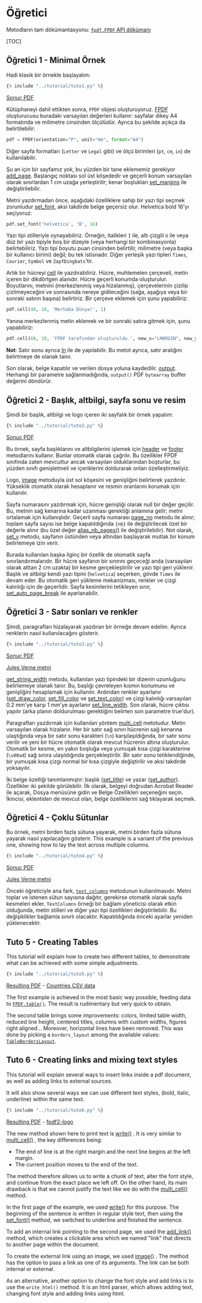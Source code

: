 # Öğretici

Metodların tam dökümantasyonu: [`fpdf.FPDF` API dökümanı](https://py-pdf.github.io/fpdf2/fpdf/fpdf.html#fpdf.fpdf.FPDF)

[TOC]

## Öğretici 1 - Minimal Örnek

Hadi klasik bir örnekle başlayalım:

```python
{% include "../tutorial/tuto1.py" %}
```

[Sonuç PDF](https://github.com/py-pdf/fpdf2/raw/master/tutorial/tuto1.pdf)

Kütüphaneyi dahil ettikten sonra, `FPDF` objesi oluşturuyoruz. 
[FPDF](fpdf/fpdf.html#fpdf.fpdf.FPDF) oluşturucusu buradaki varsayılan değerleri kullanır: 
sayfalar dikey A4 formatında ve milimetre cinsinden ölçülüdür.
Ayrıca bu şekilde açıkça da belirtilebilir:

```python
pdf = FPDF(orientation="P", unit="mm", format="A4")
```

Diğer sayfa formatları (`Letter` ve `Legal` gibi) ve ölçü birimleri (`pt`, `cm`, `in`) de 
kullanılabilir.

Şu an için bir sayfamız yok, bu yüzden bir tane eklememiz gerekiyor 
[add_page](fpdf/fpdf.html#fpdf.fpdf.FPDF.add_page). Başlangıç noktası sol üst köşededir ve
geçerli konum varsayılan olarak sınırlardan 1 cm uzağa yerleştirilir; kenar boşlukları
[set_margins](fpdf/fpdf.html#fpdf.fpdf.FPDF.set_margins) ile değiştirilebilir.

Metni yazdırmadan önce, aşağıdaki özelliklere sahip bir yazı tipi seçmek zorunludur 
[set_font](fpdf/fpdf.html#fpdf.fpdf.FPDF.set_font), aksi takdirde belge geçersiz olur.
Helvetica bold 16'yı seçiyoruz:

```python
pdf.set_font('helvetica', 'B', 16)
```

Yazı tipi stilleriyle oynayabiliriz. Örneğin, italikleri `I` ile, altı çizgili `U` ile 
veya düz bir yazı tipiyle boş bir dizeyle (veya herhangi bir kombinasyonla) belirtebiliriz. 
Yazı tipi boyutu puan cinsinden belirtilir, milimetre (veya başka bir kullanıcı birimi) 
değil; bu tek istisnadır. Diğer yerleşik yazı tipleri `Times`, `Courier`, `Symbol` ve `ZapfDingbats`'tir.

Artık bir hücreyi [cell](fpdf/fpdf.html#fpdf.fpdf.FPDF.cell) ile yazdırabiliriz. Hücre,
muhtemelen çerçeveli, metin içeren bir dikdörtgen alanıdır. Hücre geçerli konumda
oluşturulur. Boyutlarını, metnini (merkezlenmiş veya hizalanmış), çerçevelerinin çizilip
çizilmeyeceğini ve sonrasında nereye gidileceğini (sağa, aşağıya veya bir sonraki satırın başına) belirtiriz. 
Bir çerçeve eklemek için şunu yapabiliriz:

```python
pdf.cell(40, 10, 'Merhaba Dünya!', 1)
```

Yanına merkezlenmiş metin eklemek ve bir sonraki satıra gitmek için, şunu yapabiliriz:

```python
pdf.cell(60, 10, 'FPDF tarafından oluşturuldu.', new_x="LMARGIN", new_y="NEXT", align='C')
```

**Not**: Satır sonu ayrıca [ln](fpdf/fpdf.html#fpdf.fpdf.FPDF.ln) ile de yapılabilir. Bu
metot ayrıca, satır aralığını belirtmeye de olanak tanır.

Son olarak, belge kapatılır ve verilen dosya yoluna kaydedilir.
[output](fpdf/fpdf.html#fpdf.fpdf.FPDF.output). Herhangi bir parametre sağlanmadığında, `output()`
PDF `bytearray` buffer değerini döndürür.

## Öğretici 2 - Başlık, altbilgi, sayfa sonu ve resim

Şimdi bir başlık, altbilgi ve logo içeren iki sayfalık bir örnek yapalım:

```python
{% include "../tutorial/tuto2.py" %}
```

[Sonuç PDF](https://github.com/py-pdf/fpdf2/raw/master/tutorial/tuto2.pdf)

Bu örnek, sayfa başlıklarını ve altbilgilerini işlemek için [header](fpdf/fpdf.html#fpdf.fpdf.FPDF.header) ve
[footer](fpdf/fpdf.html#fpdf.fpdf.FPDF.footer) metodlarını kullanır. Bunlar otomatik olarak çağrılır.
Bu özellikler FPDF sınıfında zaten mevcuttur ancak varsayılan olduklarından boşturlar, bu yüzden sınıfı 
genişletmeli ve içeriklerini doldurarak onları özelleştirmeliyiz.

Logo, [image](fpdf/fpdf.html#fpdf.fpdf.FPDF.image) metoduyla üst sol köşesini ve genişliğini belirterek yazdırılır.
Yükseklik otomatik olarak hesaplanır ve resmin oranlarını korumak için kullanılır.

Sayfa numarasını yazdırmak için, hücre genişliği olarak null bir değer geçilir. 
Bu, metnin sağ kenarına kadar uzanması gerektiği anlamına gelir; metni ortalamak için kullanışlıdır. 
Geçerli sayfa numarası [page_no](fpdf/fpdf.html#fpdf.fpdf.FPDF.page_no) metodu ile alınır; 
toplam sayfa sayısı ise belge kapatıldığında `{nb}` ile değiştirilecek özel bir değerle alınır 
(bu özel değer [alias_nb_pages()](fpdf/fpdf.html#fpdf.fpdf.FPDF.alias_nb_pages) ile değiştirilebilir). 
Not olarak, [set_y](fpdf/fpdf.html#fpdf.fpdf.FPDF.set_y) metodu, sayfanın üstünden veya altından 
başlayarak mutlak bir konum belirlemeye izin verir.

Burada kullanılan başka ilginç bir özellik de otomatik sayfa sınırlandırmalarıdır. Bir hücre sayfanın bir sınırını
geçeceği anda (varsayılan olarak alttan 2 cm uzakta) bir kesme gerçekleştirilir ve yazı tipi geri yüklenir.
Başlık ve altbilgi kendi yazı tipini (`helvetica`) seçerken, gövde `Times` ile devam eder.
Bu otomatik geri yükleme mekanizması, renkler ve çizgi kalınlığı için de geçerlidir.
Sayfa kesimlerini tetikleyen sınır,
[set_auto_page_break](fpdf/fpdf.html#fpdf.fpdf.FPDF.set_auto_page_break) ile ayarlanabilir.

## Öğretici 3 - Satır sonları ve renkler

Şimdi, paragrafları hizalayarak yazdıran bir örneğe devam edelim. Ayrıca renklerin nasıl kullanılacağını gösterir.

```python
{% include "../tutorial/tuto3.py" %}
```

[Sonuç PDF](https://github.com/py-pdf/fpdf2/raw/master/tutorial/tuto3.pdf)

[Jules Verne metni](https://github.com/py-pdf/fpdf2/raw/master/tutorial/20k_c1.txt)

[get_string_width](fpdf/fpdf.html#fpdf.fpdf.FPDF.get_string_width) metodu, 
kullanılan yazı tipindeki bir dizenin uzunluğunu belirlemeye olanak tanır. Bu, başlığı çevreleyen kısmın
konumunu ve genişliğini hesaplamak için kullanılır. Ardından renkler ayarlanır
([set_draw_color](fpdf/fpdf.html#fpdf.fpdf.FPDF.set_draw_color),
[set_fill_color](fpdf/fpdf.html#fpdf.fpdf.FPDF.set_fill_color) ve
[set_text_color](fpdf/fpdf.html#fpdf.fpdf.FPDF.set_text_color)) ve çizgi kalınlığı
varsayılan 0.2 mm'ye karşı 1 mm'ye ayarlanır
[set_line_width](fpdf/fpdf.html#fpdf.fpdf.FPDF.set_line_width). Son olarak, hücre çıktısı yapılır
(arka planın doldurulması gerektiğini belirten son parametre true'dur).

Paragrafları yazdırmak için kullanılan yöntem [multi_cell](fpdf/fpdf.html#fpdf.fpdf.FPDF.multi_cell) metotudur.
Metin varsayılan olarak hizalanır. Her bir satır sağ sınırı hücrenin sağ kenarına ulaştığında veya 
bir satır sonu karakteri (`\n`) karşılaşıldığında, bir satır sonu verilir ve yeni bir hücre 
otomatik olarak mevcut hücrenin altına oluşturulur. Otomatik bir kesme, en yakın boşluğa veya 
yumuşak kısa çizgi karakterine (`\u00ad`) sağ sınıra ulaşıldığında gerçekleştirilir. 
Bir satır sonu tetiklendiğinde, bir yumuşak kısa çizgi normal bir kısa çizgiyle değiştirilir 
ve aksi takdirde yoksayılır.

İki belge özelliği tanımlanmıştır: başlık 
([set_title](fpdf/fpdf.html#fpdf.fpdf.FPDF.set_title)) ve yazar 
([set_author](fpdf/fpdf.html#fpdf.fpdf.FPDF.set_author)). Özellikler iki şekilde görülebilir.
İlk olarak, belgeyi doğrudan Acrobat Reader ile açarak, Dosya menüsüne gidin ve Belge Özellikleri seçeneğini seçin.
İkincisi, eklentiden de mevcut olan, belge özelliklerini sağ tıklayarak seçmek.

## Öğretici 4 - Çoklu Sütunlar

 Bu örnek, metni birden fazla sütuna yayarak, metni birden fazla sütuna yayarak nasıl yapılacağını gösterir.
 This example is a variant of the previous one, showing how to lay the text across multiple columns.

```python
{% include "../tutorial/tuto4.py" %}
```

[Sonuç PDF](https://github.com/py-pdf/fpdf2/raw/master/tutorial/tuto4.pdf)

[Jules Verne metni](https://github.com/py-pdf/fpdf2/raw/master/tutorial/20k_c1.txt)

Önceki öğreticiyle ana fark, 
[`text_columns`](fpdf/fpdf.html#fpdf.fpdf.FPDF.text_column) metodunun kullanılmasıdır.
Metni toplar ve istenen sütun sayısına dağıtır, gerekirse otomatik olarak sayfa kesmeleri ekler.
`TextColumns` örneği bir bağlam yöneticisi olarak etkin olduğunda, metin stilleri ve diğer yazı tipi özellikleri değiştirilebilir.
Bu değişiklikler bağlamla sınırlı olacaktır. Kapatıldığında önceki ayarlar yeniden yüklenecektir.

## Tuto 5 - Creating Tables

This tutorial will explain how to create two different tables,
 to demonstrate what can be achieved with some simple adjustments.

```python
{% include "../tutorial/tuto5.py" %}
```

[Resulting PDF](https://github.com/py-pdf/fpdf2/raw/master/tutorial/tuto5.pdf) -
[Countries CSV data](https://github.com/py-pdf/fpdf2/raw/master/tutorial/countries.txt)

The first example is achieved in the most basic way possible, feeding data to [`FPDF.table()`](https://py-pdf.github.io/fpdf2/Tables.html). The result is rudimentary but very quick to obtain.

The second table brings some improvements: colors, limited table width, reduced line height,
 centered titles, columns with custom widths, figures right aligned...
 Moreover, horizontal lines have been removed.
 This was done by picking a `borders_layout` among the available values:
 [`TableBordersLayout`](https://py-pdf.github.io/fpdf2/fpdf/enums.html#fpdf.enums.TableBordersLayout).

## Tuto 6 - Creating links and mixing text styles

This tutorial will explain several ways to insert links inside a pdf document,
 as well as adding links to external sources.

 It will also show several ways we can use different text styles,
 (bold, italic, underline) within the same text.

```python
{% include "../tutorial/tuto6.py" %}
```

[Resulting PDF](https://github.com/py-pdf/fpdf2/raw/master/tutorial/tuto6.pdf) -
[fpdf2-logo](https://raw.githubusercontent.com/py-pdf/fpdf2/master/docs/fpdf2-logo.png)

The new method shown here to print text is
 [write()](https://py-pdf.github.io/fpdf2/fpdf/fpdf.html#fpdf.fpdf.FPDF.write)
. It is very similar to
 [multi_cell()](https://py-pdf.github.io/fpdf2/fpdf/fpdf.html#fpdf.fpdf.FPDF.multi_cell)
 , the key differences being:

- The end of line is at the right margin and the next line begins at the left
  margin.
- The current position moves to the end of the text.

The method therefore allows us to write a chunk of text, alter the font style,
 and continue from the exact place we left off.
On the other hand, its main drawback is that we cannot justify the text like
 we do with the
 [multi_cell()](https://py-pdf.github.io/fpdf2/fpdf/fpdf.html#fpdf.fpdf.FPDF.multi_cell)
 method.

In the first page of the example, we used
 [write()](https://py-pdf.github.io/fpdf2/fpdf/fpdf.html#fpdf.fpdf.FPDF.write)
 for this purpose. The beginning of the sentence is written in regular style
 text, then using the
 [set_font()](https://py-pdf.github.io/fpdf2/fpdf/fpdf.html#fpdf.fpdf.FPDF.set_font)
 method, we switched to underline and finished the sentence.

To add an internal link pointing to the second page, we used the
 [add_link()](https://py-pdf.github.io/fpdf2/fpdf/fpdf.html#fpdf.fpdf.FPDF.add_link)
 method, which creates a clickable area which we named "link" that directs to
 another page within the document.

To create the external link using an image, we used
 [image()](https://py-pdf.github.io/fpdf2/fpdf/fpdf.html#fpdf.fpdf.FPDF.image)
. The method has the
 option to pass a link as one of its arguments. The link can be both internal
 or external.

As an alternative, another option to change the font style and add links is to
 use the `write_html()` method. It is an html parser, which allows adding text,
 changing font style and adding links using html.
